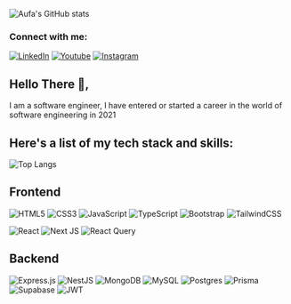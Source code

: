![Aufa's GitHub stats](https://github-readme-stats.vercel.app/api?username=Aufafikri&hide=contribs,prs)

<h3 align="left">Connect with me:</h3>

[![LinkedIn](https://cdn2.iconfinder.com/data/icons/social-media-2285/512/1_Linkedin_unofficial_colored_svg-48.png)](https://www.linkedin.com/in/aufa-fikri-63b945300/)
[![Youtube](https://cdn1.iconfinder.com/data/icons/logotypes/32/youtube-48.png)](https://www.youtube.com/@Aufafkri)
[![Instagram](https://cdn2.iconfinder.com/data/icons/social-media-applications/64/social_media_applications_3-instagram-48.png)](https://www.instagram.com/bdrx19/)

<h2>Hello There 👋,</h2>

<p>I am a software engineer, I have entered or started a career in the world of software engineering in 2021</p>

<h2>Here's a list of my tech stack and skills:</h2>

![Top Langs](https://github-readme-stats.vercel.app/api/top-langs/?username=Aufafikri&hide=html,handlebars,CSS,Dockerfile&layout=compact&theme=tokyonight)

<h2>Frontend</h2>

![HTML5](https://img.shields.io/badge/html5-%23E34F26.svg?style=for-the-badge&logo=html5&logoColor=white)
![CSS3](https://img.shields.io/badge/css3-%231572B6.svg?style=for-the-badge&logo=css3&logoColor=white)
![JavaScript](https://img.shields.io/badge/javascript-%23323330.svg?style=for-the-badge&logo=javascript&logoColor=%23F7DF1E)
![TypeScript](https://img.shields.io/badge/typescript-%23007ACC.svg?style=for-the-badge&logo=typescript&logoColor=white)
![Bootstrap](https://img.shields.io/badge/bootstrap-%238511FA.svg?style=for-the-badge&logo=bootstrap&logoColor=white)
![TailwindCSS](https://img.shields.io/badge/tailwindcss-%2338B2AC.svg?style=for-the-badge&logo=tailwind-css&logoColor=white)

![React](https://img.shields.io/badge/-React-blue?style=for-the-badge)
![Next JS](https://img.shields.io/badge/Next-black?style=for-the-badge&logo=next.js&logoColor=white)
![React Query](https://img.shields.io/badge/-React%20Query-FF4154?style=for-the-badge&logo=react%20query&logoColor=white)

<h2>Backend</h2>

![Express.js](https://img.shields.io/badge/express.js-%23404d59.svg?style=for-the-badge&logo=express&logoColor=%2361DAFB)
![NestJS](https://img.shields.io/badge/nestjs-%23E0234E.svg?style=for-the-badge&logo=nestjs&logoColor=white)
![MongoDB](https://img.shields.io/badge/MongoDB-%234ea94b.svg?style=for-the-badge&logo=mongodb&logoColor=white)
![MySQL](https://img.shields.io/badge/mysql-4479A1.svg?style=for-the-badge&logo=mysql&logoColor=white)
![Postgres](https://img.shields.io/badge/postgres-%23316192.svg?style=for-the-badge&logo=postgresql&logoColor=white)
![Prisma](https://img.shields.io/badge/Prisma-3982CE?style=for-the-badge&logo=Prisma&logoColor=white)
![Supabase](https://img.shields.io/badge/Supabase-3ECF8E?style=for-the-badge&logo=supabase&logoColor=white)
![JWT](https://img.shields.io/badge/JWT-black?style=for-the-badge&logo=JSON%20web%20tokens)
